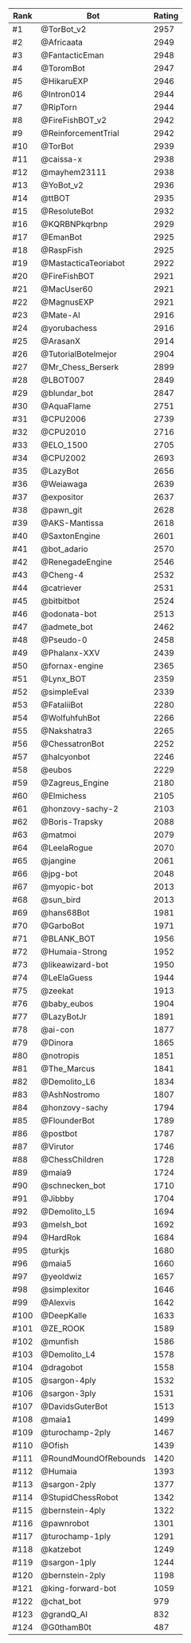 Rank|Bot|Rating
---|---|---
#1|@TorBot_v2|2957
#2|@Africaata|2949
#3|@FantacticEman|2948
#4|@ToromBot|2947
#5|@HikaruEXP|2946
#6|@Intron014|2944
#7|@RipTorn|2944
#8|@FireFishBOT_v2|2942
#9|@ReinforcementTrial|2942
#10|@TorBot|2939
#11|@caissa-x|2938
#12|@mayhem23111|2938
#13|@YoBot_v2|2936
#14|@ttBOT|2935
#15|@ResoluteBot|2932
#16|@KQRBNPkqrbnp|2929
#17|@EmanBot|2925
#18|@RaspFish|2925
#19|@MastacticaTeoriabot|2922
#20|@FireFishBOT|2921
#21|@MacUser60|2921
#22|@MagnusEXP|2921
#23|@Mate-AI|2916
#24|@yorubachess|2916
#25|@ArasanX|2914
#26|@TutorialBotelmejor|2904
#27|@Mr_Chess_Berserk|2899
#28|@LBOT007|2849
#29|@blundar_bot|2847
#30|@AquaFlame|2751
#31|@CPU2006|2739
#32|@CPU2010|2716
#33|@ELO_1500|2705
#34|@CPU2002|2693
#35|@LazyBot|2656
#36|@Weiawaga|2639
#37|@expositor|2637
#38|@pawn_git|2628
#39|@AKS-Mantissa|2618
#40|@SaxtonEngine|2601
#41|@bot_adario|2570
#42|@RenegadeEngine|2546
#43|@Cheng-4|2532
#44|@catriever|2531
#45|@bitbitbot|2524
#46|@odonata-bot|2513
#47|@admete_bot|2462
#48|@Pseudo-0|2458
#49|@Phalanx-XXV|2439
#50|@fornax-engine|2365
#51|@Lynx_BOT|2359
#52|@simpleEval|2339
#53|@FataliiBot|2280
#54|@WolfuhfuhBot|2266
#55|@Nakshatra3|2265
#56|@ChessatronBot|2252
#57|@halcyonbot|2246
#58|@eubos|2229
#59|@Zagreus_Engine|2180
#60|@Elmichess|2105
#61|@honzovy-sachy-2|2103
#62|@Boris-Trapsky|2088
#63|@matmoi|2079
#64|@LeelaRogue|2070
#65|@jangine|2061
#66|@jpg-bot|2048
#67|@myopic-bot|2013
#68|@sun_bird|2013
#69|@hans68Bot|1981
#70|@GarboBot|1971
#71|@BLANK_BOT|1956
#72|@Humaia-Strong|1952
#73|@likeawizard-bot|1950
#74|@LeElaGuess|1944
#75|@zeekat|1913
#76|@baby_eubos|1904
#77|@LazyBotJr|1891
#78|@ai-con|1877
#79|@Dinora|1865
#80|@notropis|1851
#81|@The_Marcus|1841
#82|@Demolito_L6|1834
#83|@AshNostromo|1807
#84|@honzovy-sachy|1794
#85|@FlounderBot|1789
#86|@postbot|1787
#87|@Virutor|1746
#88|@ChessChildren|1728
#89|@maia9|1724
#90|@schnecken_bot|1710
#91|@Jibbby|1704
#92|@Demolito_L5|1694
#93|@melsh_bot|1692
#94|@HardRok|1684
#95|@turkjs|1680
#96|@maia5|1660
#97|@yeoldwiz|1657
#98|@simplexitor|1646
#99|@Alexvis|1642
#100|@DeepKalle|1633
#101|@ZE_ROOK|1589
#102|@munfish|1586
#103|@Demolito_L4|1578
#104|@dragobot|1558
#105|@sargon-4ply|1532
#106|@sargon-3ply|1531
#107|@DavidsGuterBot|1513
#108|@maia1|1499
#109|@turochamp-2ply|1467
#110|@Ofish|1439
#111|@RoundMoundOfRebounds|1420
#112|@Humaia|1393
#113|@sargon-2ply|1377
#114|@StupidChessRobot|1342
#115|@bernstein-4ply|1322
#116|@pawnrobot|1301
#117|@turochamp-1ply|1291
#118|@katzebot|1249
#119|@sargon-1ply|1244
#120|@bernstein-2ply|1198
#121|@king-forward-bot|1059
#122|@chat_bot|979
#123|@grandQ_AI|832
#124|@G0thamB0t|487
